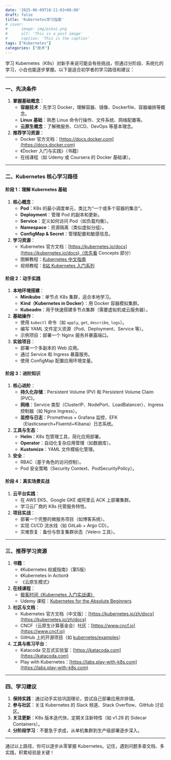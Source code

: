 ```yaml
---
date: '2025-06-09T18:11:03+08:00'
draft: false
title: 'Kubernetes学习指南'
# cover:
#      image: img/pikai.png
#      alt: 'This is a post image'
#      caption: 'This is the caption'
tags: ["Kubernetes"]
categories: ["技术"]     
---
```


学习 Kubernetes（K8s）对新手来说可能会有些挑战，但通过分阶段、系统化的学习，小白也能逐步掌握。以下是适合初学者的学习路径和建议：

---

### **一、先决条件**
1. **掌握基础概念**：
    - **容器技术**：先学习 Docker，理解容器、镜像、Dockerfile、容器编排等概念。
    - **Linux 基础**：熟悉 Linux 命令行操作、文件系统、网络配置等。
    - **云原生概念**：了解微服务、CI/CD、DevOps 等基本理念。
2. **推荐学习资源**：
    - Docker 官方文档：[https://docs.docker.com](https://docs.docker.com)
    - 《Docker 入门与实践》（书籍）
    - 在线课程（如 Udemy 或 Coursera 的 Docker 基础课）。

---

### **二、Kubernetes 核心学习路径**
#### **阶段 1：理解 Kubernetes 基础**
1. **核心概念**：
    - **Pod**：K8s 的最小调度单元，类比为“一个或多个容器的集合”。
    - **Deployment**：管理 Pod 的副本和更新。
    - **Service**：定义如何访问 Pod（如负载均衡）。
    - **Namespace**：资源隔离（类似虚拟分组）。
    - **ConfigMap & Secret**：管理配置和敏感信息。
2. **学习资源**：
    - Kubernetes 官方文档：[https://kubernetes.io/docs](https://kubernetes.io/docs)（优先看 Concepts 部分）
    - 图解教程：[Kubernetes 中文指南](https://jimmysong.io/kubernetes-handbook/)
    - 视频教程：[B站 Kubernetes 入门系列](https://www.bilibili.com)

#### **阶段 2：动手实践**
1. **本地环境搭建**：
    - **Minikube**：单节点 K8s 集群，适合本地学习。
    - **Kind（Kubernetes in Docker）**：用 Docker 容器模拟集群。
    - **Kubeadm**：用于快速搭建多节点集群（需要虚拟机或云服务器）。
2. **基础操作**：
    - 使用 `kubectl` 命令（如 `apply`, `get`, `describe`, `logs`）。
    - 编写 YAML 文件定义资源（Pod、Deployment、Service 等）。
    - 示例项目：部署一个 Nginx 服务并暴露端口。
3. **实验项目**：
    - 部署一个多副本的 Web 应用。
    - 通过 Service 和 Ingress 暴露服务。
    - 使用 ConfigMap 配置应用环境变量。

#### **阶段 3：进阶知识**
1. **核心进阶**：
    - **持久化存储**：Persistent Volume (PV) 和 Persistent Volume Claim (PVC)。
    - **网络**：Service 类型（ClusterIP、NodePort、LoadBalancer）、Ingress 控制器（如 Nginx Ingress）。
    - **监控与日志**：Prometheus + Grafana 监控，EFK（Elasticsearch+Fluentd+Kibana）日志系统。
2. **工具与生态**：
    - **Helm**：K8s 包管理工具，简化应用部署。
    - **Operator**：自动化复杂应用管理（如数据库）。
    - **Kustomize**：YAML 文件模板化管理。
3. **安全**：
    - RBAC（基于角色的访问控制）。
    - Pod 安全策略（Security Context、PodSecurityPolicy）。

#### **阶段 4：真实场景实战**
1. **云平台实践**：
    - 在 AWS EKS、Google GKE 或阿里云 ACK 上部署集群。
    - 学习云厂商的 K8s 托管服务特性。
2. **项目实战**：
    - 部署一个完整的微服务项目（如博客系统）。
    - 实现 CI/CD 流水线（如 GitLab + Argo CD）。
    - 灾难恢复：备份与恢复集群状态（Velero 工具）。

---

### **三、推荐学习资源**
1. **书籍**：
    - 《Kubernetes 权威指南》（第5版）
    - 《Kubernetes in Action》
    - 《云原生模式》
2. **在线课程**：
    - [极客时间《Kubernetes 入门实战课》](https://time.geekbang.org)
    - Udemy 课程：[Kubernetes for the Absolute Beginners](https://www.udemy.com)
3. **社区与文档**：
    - Kubernetes 官方文档（中文版）：[https://kubernetes.io/zh/docs](https://kubernetes.io/zh/docs)
    - CNCF（云原生计算基金会）社区：[https://www.cncf.io](https://www.cncf.io)
    - GitHub 上的开源项目（如 [kubernetes/examples](https://github.com/kubernetes/examples)）
4. **工具与练习平台**：
    - Katacoda 交互式实验室：[https://katacoda.com](https://katacoda.com)
    - Play with Kubernetes：[https://labs.play-with-k8s.com](https://labs.play-with-k8s.com)

---

### **四、学习建议**
1. **保持实践**：通过动手实验巩固理论，尝试自己部署应用并排错。
2. **参与社区**：关注 Kubernetes 的 Slack 频道、Stack Overflow、GitHub 讨论区。
3. **关注更新**：K8s 版本迭代快，定期关注新特性（如 v1.28 的 Sidecar Containers）。
4. **分阶段学习**：不要急于求成，从单机集群到生产级部署逐步深入。

---

通过以上路径，你可以逐步从零掌握 Kubernetes。记住，遇到问题多查文档、多实践，积累经验是关键！

